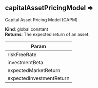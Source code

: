 
## capitalAssetPricingModel ⇒
Capital Asset Pricing Model (CAPM)

**Kind**: global constant  
**Returns**: The expected return of an asset.  

| Param |
| --- |
| riskFreeRate | 
| investmentBeta | 
| expectedMarketReturn | 
| expectedInvestmentReturn | 

